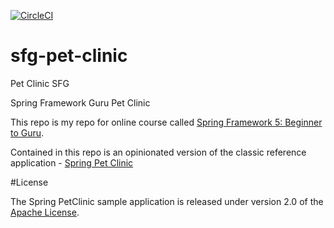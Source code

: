 [![CircleCI](https://circleci.com/gh/Fastus001/sfg-pet-clinic.svg?style=svg)](https://circleci.com/gh/Fastus001/sfg-pet-clinic)
# sfg-pet-clinic

Pet Clinic SFG

Spring Framework Guru Pet Clinic

This repo is my repo for online course called [Spring Framework 5: Beginner to Guru](https://www.udemy.com/spring-framework-5-beginner-to-guru/?couponCode=GITHUB_SFGPETCLINIC).

Contained in this repo is an opinionated version of the classic reference application - [Spring Pet Clinic](https://github.com/spring-projects/spring-petclinic)

#License

The Spring PetClinic sample application is released under version 2.0 of the [Apache License](http://www.apache.org/licenses/LICENSE-2.0).

